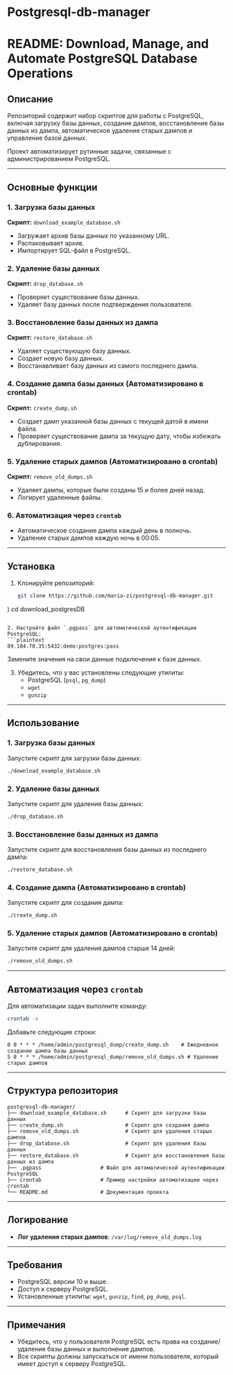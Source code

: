 # Postgresql-db-manager
# README: Download, Manage, and Automate PostgreSQL Database Operations

## Описание

Репозиторий содержит набор скриптов для работы с PostgreSQL, включая загрузку базы данных, создание дампов, восстановление базы данных из дампа, автоматическое удаление старых дампов и управление базой данных. 

Проект автоматизирует рутинные задачи, связанные с администрированием PostgreSQL.

---

## Основные функции

### 1. **Загрузка базы данных**
**Скрипт:** `download_example_database.sh`
- Загружает архив базы данных по указанному URL.
- Распаковывает архив.
- Импортирует SQL-файл в PostgreSQL.


### 2. **Удаление базы данных**
**Скрипт:** `drop_database.sh`
- Проверяет существование базы данных.
- Удаляет базу данных после подтверждения пользователя.

### 3. **Восстановление базы данных из дампа**
**Скрипт:** `restore_database.sh`
- Удаляет существующую базу данных.
- Создает новую базу данных.
- Восстанавливает базу данных из самого последнего дампа.

### 4. **Создание дампа базы данных (Автоматизировано в crontab)**
**Скрипт:** `create_dump.sh`
- Создает дамп указанной базы данных с текущей датой в имени файла.
- Проверяет существование дампа за текущую дату, чтобы избежать дублирования.

### 5. **Удаление старых дампов (Автоматизировано в crontab)**
**Скрипт:** `remove_old_dumps.sh`
- Удаляет дампы, которые были созданы 15 и более дней назад.
- Логирует удаленные файлы.


### 6. **Автоматизация через `crontab`**
- Автоматическое создание дампа каждый день в полночь.
- Удаление старых дампов каждую ночь в 00:05.

---

## Установка

1. Клонируйте репозиторий:
   ```bash
   git clone https://github.com/maria-zi/postgresql-db-manager.git
)
   cd download_postgresDB
   ```

2. Настройте файл `.pgpass` для автоматической аутентификации PostgreSQL:
   ```plaintext
   89.104.70.35:5432:demo:postgres:pass
   ```
   Замените значения на свои данные подключения к базе данных.

3. Убедитесь, что у вас установлены следующие утилиты:
   - PostgreSQL (`psql`, `pg_dump`)
   - `wget`
   - `gunzip`

---

## Использование

### 1. **Загрузка базы данных**
Запустите скрипт для загрузки базы данных:
```bash
./download_example_database.sh
```


### 2. **Удаление базы данных**
Запустите скрипт для удаления базы данных:
```bash
./drop_database.sh
```

### 3. **Восстановление базы данных из дампа**
Запустите скрипт для восстановления базы данных из последнего дампа:
```bash
./restore_database.sh
```

### 4. **Создание дампа (Автоматизировано в crontab)**
Запустите скрипт для создания дампа:
```bash
./create_dump.sh
```

### 5. **Удаление старых дампов (Автоматизировано в crontab)**
Запустите скрипт для удаления дампов старше 14 дней:
```bash
./remove_old_dumps.sh
```

---

## Автоматизация через `crontab`

Для автоматизации задач выполните команду:
```bash
crontab -e
```

Добавьте следующие строки:
```plaintext
0 0 * * * /home/admin/postgresql_dump/create_dump.sh    # Ежедневное создание дампа базы данных
5 0 * * * /home/admin/postgresql_dump/remove_old_dumps.sh # Удаление старых дампов
```

---

## Структура репозитория

```plaintext
postgresql-db-manager/  
├── download_example_database.sh      # Скрипт для загрузки базы данных  
├── create_dump.sh                    # Скрипт для создания дампа  
├── remove_old_dumps.sh               # Скрипт для удаления старых дампов  
├── drop_database.sh                  # Скрипт для удаления базы данных 
├── restore_database.sh               # Скрипт для восстановления базы данных из дампа  
├── .pgpass                   # Файл для автоматической аутентификации PostgreSQL  
├── crontab                   # Пример настройки автоматизации через crontab  
└── README.md                 # Документация проекта  
```

---

## Логирование

- **Лог удаления старых дампов**: `/var/log/remove_old_dumps.log`

---

## Требования

- PostgreSQL версии 10 и выше.
- Доступ к серверу PostgreSQL.
- Установленные утилиты: `wget`, `gunzip`, `find`, `pg_dump`, `psql`.

---

## Примечания

- Убедитесь, что у пользователя PostgreSQL есть права на создание/удаление базы данных и выполнение дампов.
- Все скрипты должны запускаться от имени пользователя, который имеет доступ к серверу PostgreSQL.


